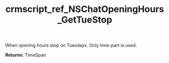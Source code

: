 ﻿---
title: crmscript_ref_NSChatOpeningHours_GetTueStop
description: TimeSpan NSChatOpeningHours.GetTueStop()
intellisense: NSChatOpeningHours.GetTueStop
keywords: NSChatOpeningHours, GetTueStop
so.topic: reference
---

When opening hours stop on Tuesdays. Only time-part is used.

**Returns:** TimeSpan


